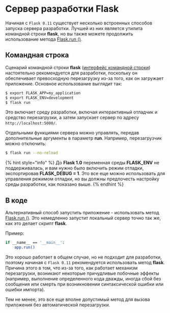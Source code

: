 # Сервер разработки Flask

Начиная с `Flask 0.11` существует несколько встроенных способов запуска сервера разработки. Лучшей из них является утилита командной строки **flask**, но вы также можете продолжить использование метода [Flask.run ()](../api-dokumentaciya-flask/obekt-prilozheniya-flask.md#run).

## Командная строка

Сценарий командной строки **flask** ([интерфейс командной строки](interfeis-komandnoi-stroki-flask.md)) настоятельно рекомендуется для разработки, поскольку он обеспечивает превосходную перезагрузку из-за того, как он загружает приложение. Основное использование выглядит так:

```bash
$ export FLASK_APP=my_application
$ export FLASK_ENV=development
$ flask run
```

Это включает среду разработки, включая интерактивный отладчик и средство перезагрузки, а затем запускает сервер по адресу `http://localhost:5000/`.

Отдельными функциями сервера можно управлять, передав дополнительные аргументы в параметр **run**. Например, перезагрузчик можно отключить:

```bash
$ flask run --no-reload
```

{% hint style="info" %}
До **Flask 1.0** переменная среды **FLASK\_ENV** не поддерживалась, и вам нужно было включить режим отладки, экспортировав **FLASK\_DEBUG = 1**. Это все еще можно использовать для управления режимом отладки, но вы должны предпочесть настройку среды разработки, как показано выше.
{% endhint %}

## В коде

Альтернативный способ запустить приложение - использовать метод [Flask.run ()](../api-dokumentaciya-flask/obekt-prilozheniya-flask.md#run). Это немедленно запустит локальный сервер точно так же, как это делает скрипт **flask**.

Пример:

```bash
if __name__ == '__main__':
    app.run()
```

Это хорошо работает в общем случае, но не подходит для разработки, поэтому начиная с `Flask 0.11` рекомендуется использовать метод **flask**. Причина этого в том, что из-за того, как работает механизм перезагрузки, возникают некоторые причудливые побочные эффекты (например, выполнение определенного кода дважды, иногда сбой без сообщения или смерть при возникновении синтаксической ошибки или ошибки импорта).

Тем не менее, это все еще вполне допустимый метод для вызова приложения без автоматической перезагрузки.
